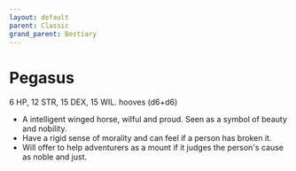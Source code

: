 ```yaml
---
layout: default
parent: Classic
grand_parent: Bestiary
---
```


# Pegasus

6 HP, 12 STR, 15 DEX, 15 WIL. hooves (d6+d6)

- A intelligent winged horse, wilful and proud. Seen as a symbol of beauty and nobility.
- Have a rigid sense of morality and can feel if a person has broken it.
- Will offer to help adventurers as a mount if it judges the person's cause as noble and just. 
